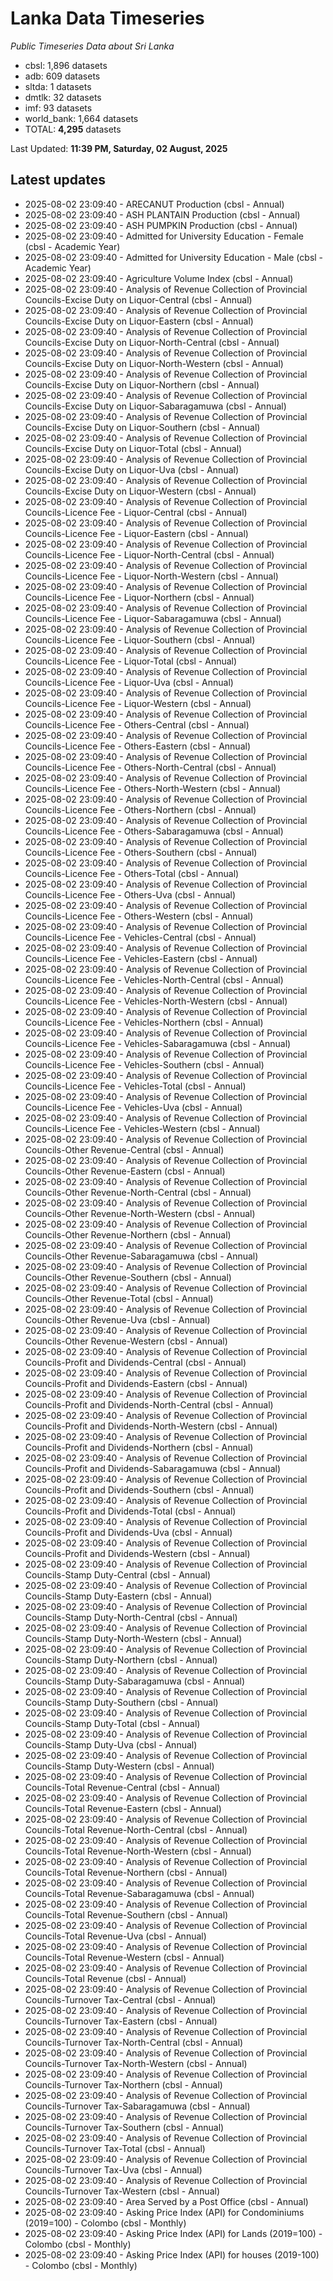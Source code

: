 # Lanka Data Timeseries
*Public Timeseries Data about Sri Lanka*

* cbsl: 1,896 datasets
* adb: 609 datasets
* sltda: 1 datasets
* dmtlk: 32 datasets
* imf: 93 datasets
* world_bank: 1,664 datasets
* TOTAL: **4,295** datasets

Last Updated: **11:39 PM, Saturday, 02 August, 2025**

## Latest updates

* 2025-08-02 23:09:40 - ARECANUT Production (cbsl - Annual)
* 2025-08-02 23:09:40 - ASH PLANTAIN Production (cbsl - Annual)
* 2025-08-02 23:09:40 - ASH PUMPKIN Production (cbsl - Annual)
* 2025-08-02 23:09:40 - Admitted for University Education - Female (cbsl - Academic Year)
* 2025-08-02 23:09:40 - Admitted for University Education - Male (cbsl - Academic Year)
* 2025-08-02 23:09:40 - Agriculture Volume Index (cbsl - Annual)
* 2025-08-02 23:09:40 - Analysis of Revenue Collection of Provincial Councils-Excise Duty on Liquor-Central (cbsl - Annual)
* 2025-08-02 23:09:40 - Analysis of Revenue Collection of Provincial Councils-Excise Duty on Liquor-Eastern (cbsl - Annual)
* 2025-08-02 23:09:40 - Analysis of Revenue Collection of Provincial Councils-Excise Duty on Liquor-North-Central (cbsl - Annual)
* 2025-08-02 23:09:40 - Analysis of Revenue Collection of Provincial Councils-Excise Duty on Liquor-North-Western (cbsl - Annual)
* 2025-08-02 23:09:40 - Analysis of Revenue Collection of Provincial Councils-Excise Duty on Liquor-Northern (cbsl - Annual)
* 2025-08-02 23:09:40 - Analysis of Revenue Collection of Provincial Councils-Excise Duty on Liquor-Sabaragamuwa (cbsl - Annual)
* 2025-08-02 23:09:40 - Analysis of Revenue Collection of Provincial Councils-Excise Duty on Liquor-Southern (cbsl - Annual)
* 2025-08-02 23:09:40 - Analysis of Revenue Collection of Provincial Councils-Excise Duty on Liquor-Total (cbsl - Annual)
* 2025-08-02 23:09:40 - Analysis of Revenue Collection of Provincial Councils-Excise Duty on Liquor-Uva (cbsl - Annual)
* 2025-08-02 23:09:40 - Analysis of Revenue Collection of Provincial Councils-Excise Duty on Liquor-Western (cbsl - Annual)
* 2025-08-02 23:09:40 - Analysis of Revenue Collection of Provincial Councils-Licence Fee - Liquor-Central (cbsl - Annual)
* 2025-08-02 23:09:40 - Analysis of Revenue Collection of Provincial Councils-Licence Fee - Liquor-Eastern (cbsl - Annual)
* 2025-08-02 23:09:40 - Analysis of Revenue Collection of Provincial Councils-Licence Fee - Liquor-North-Central (cbsl - Annual)
* 2025-08-02 23:09:40 - Analysis of Revenue Collection of Provincial Councils-Licence Fee - Liquor-North-Western (cbsl - Annual)
* 2025-08-02 23:09:40 - Analysis of Revenue Collection of Provincial Councils-Licence Fee - Liquor-Northern (cbsl - Annual)
* 2025-08-02 23:09:40 - Analysis of Revenue Collection of Provincial Councils-Licence Fee - Liquor-Sabaragamuwa (cbsl - Annual)
* 2025-08-02 23:09:40 - Analysis of Revenue Collection of Provincial Councils-Licence Fee - Liquor-Southern (cbsl - Annual)
* 2025-08-02 23:09:40 - Analysis of Revenue Collection of Provincial Councils-Licence Fee - Liquor-Total (cbsl - Annual)
* 2025-08-02 23:09:40 - Analysis of Revenue Collection of Provincial Councils-Licence Fee - Liquor-Uva (cbsl - Annual)
* 2025-08-02 23:09:40 - Analysis of Revenue Collection of Provincial Councils-Licence Fee - Liquor-Western (cbsl - Annual)
* 2025-08-02 23:09:40 - Analysis of Revenue Collection of Provincial Councils-Licence Fee - Others-Central (cbsl - Annual)
* 2025-08-02 23:09:40 - Analysis of Revenue Collection of Provincial Councils-Licence Fee - Others-Eastern (cbsl - Annual)
* 2025-08-02 23:09:40 - Analysis of Revenue Collection of Provincial Councils-Licence Fee - Others-North-Central (cbsl - Annual)
* 2025-08-02 23:09:40 - Analysis of Revenue Collection of Provincial Councils-Licence Fee - Others-North-Western (cbsl - Annual)
* 2025-08-02 23:09:40 - Analysis of Revenue Collection of Provincial Councils-Licence Fee - Others-Northern (cbsl - Annual)
* 2025-08-02 23:09:40 - Analysis of Revenue Collection of Provincial Councils-Licence Fee - Others-Sabaragamuwa (cbsl - Annual)
* 2025-08-02 23:09:40 - Analysis of Revenue Collection of Provincial Councils-Licence Fee - Others-Southern (cbsl - Annual)
* 2025-08-02 23:09:40 - Analysis of Revenue Collection of Provincial Councils-Licence Fee - Others-Total (cbsl - Annual)
* 2025-08-02 23:09:40 - Analysis of Revenue Collection of Provincial Councils-Licence Fee - Others-Uva (cbsl - Annual)
* 2025-08-02 23:09:40 - Analysis of Revenue Collection of Provincial Councils-Licence Fee - Others-Western (cbsl - Annual)
* 2025-08-02 23:09:40 - Analysis of Revenue Collection of Provincial Councils-Licence Fee - Vehicles-Central (cbsl - Annual)
* 2025-08-02 23:09:40 - Analysis of Revenue Collection of Provincial Councils-Licence Fee - Vehicles-Eastern (cbsl - Annual)
* 2025-08-02 23:09:40 - Analysis of Revenue Collection of Provincial Councils-Licence Fee - Vehicles-North-Central (cbsl - Annual)
* 2025-08-02 23:09:40 - Analysis of Revenue Collection of Provincial Councils-Licence Fee - Vehicles-North-Western (cbsl - Annual)
* 2025-08-02 23:09:40 - Analysis of Revenue Collection of Provincial Councils-Licence Fee - Vehicles-Northern (cbsl - Annual)
* 2025-08-02 23:09:40 - Analysis of Revenue Collection of Provincial Councils-Licence Fee - Vehicles-Sabaragamuwa (cbsl - Annual)
* 2025-08-02 23:09:40 - Analysis of Revenue Collection of Provincial Councils-Licence Fee - Vehicles-Southern (cbsl - Annual)
* 2025-08-02 23:09:40 - Analysis of Revenue Collection of Provincial Councils-Licence Fee - Vehicles-Total (cbsl - Annual)
* 2025-08-02 23:09:40 - Analysis of Revenue Collection of Provincial Councils-Licence Fee - Vehicles-Uva (cbsl - Annual)
* 2025-08-02 23:09:40 - Analysis of Revenue Collection of Provincial Councils-Licence Fee - Vehicles-Western (cbsl - Annual)
* 2025-08-02 23:09:40 - Analysis of Revenue Collection of Provincial Councils-Other Revenue-Central (cbsl - Annual)
* 2025-08-02 23:09:40 - Analysis of Revenue Collection of Provincial Councils-Other Revenue-Eastern (cbsl - Annual)
* 2025-08-02 23:09:40 - Analysis of Revenue Collection of Provincial Councils-Other Revenue-North-Central (cbsl - Annual)
* 2025-08-02 23:09:40 - Analysis of Revenue Collection of Provincial Councils-Other Revenue-North-Western (cbsl - Annual)
* 2025-08-02 23:09:40 - Analysis of Revenue Collection of Provincial Councils-Other Revenue-Northern (cbsl - Annual)
* 2025-08-02 23:09:40 - Analysis of Revenue Collection of Provincial Councils-Other Revenue-Sabaragamuwa (cbsl - Annual)
* 2025-08-02 23:09:40 - Analysis of Revenue Collection of Provincial Councils-Other Revenue-Southern (cbsl - Annual)
* 2025-08-02 23:09:40 - Analysis of Revenue Collection of Provincial Councils-Other Revenue-Total (cbsl - Annual)
* 2025-08-02 23:09:40 - Analysis of Revenue Collection of Provincial Councils-Other Revenue-Uva (cbsl - Annual)
* 2025-08-02 23:09:40 - Analysis of Revenue Collection of Provincial Councils-Other Revenue-Western (cbsl - Annual)
* 2025-08-02 23:09:40 - Analysis of Revenue Collection of Provincial Councils-Profit and Dividends-Central (cbsl - Annual)
* 2025-08-02 23:09:40 - Analysis of Revenue Collection of Provincial Councils-Profit and Dividends-Eastern (cbsl - Annual)
* 2025-08-02 23:09:40 - Analysis of Revenue Collection of Provincial Councils-Profit and Dividends-North-Central (cbsl - Annual)
* 2025-08-02 23:09:40 - Analysis of Revenue Collection of Provincial Councils-Profit and Dividends-North-Western (cbsl - Annual)
* 2025-08-02 23:09:40 - Analysis of Revenue Collection of Provincial Councils-Profit and Dividends-Northern (cbsl - Annual)
* 2025-08-02 23:09:40 - Analysis of Revenue Collection of Provincial Councils-Profit and Dividends-Sabaragamuwa (cbsl - Annual)
* 2025-08-02 23:09:40 - Analysis of Revenue Collection of Provincial Councils-Profit and Dividends-Southern (cbsl - Annual)
* 2025-08-02 23:09:40 - Analysis of Revenue Collection of Provincial Councils-Profit and Dividends-Total (cbsl - Annual)
* 2025-08-02 23:09:40 - Analysis of Revenue Collection of Provincial Councils-Profit and Dividends-Uva (cbsl - Annual)
* 2025-08-02 23:09:40 - Analysis of Revenue Collection of Provincial Councils-Profit and Dividends-Western (cbsl - Annual)
* 2025-08-02 23:09:40 - Analysis of Revenue Collection of Provincial Councils-Stamp Duty-Central (cbsl - Annual)
* 2025-08-02 23:09:40 - Analysis of Revenue Collection of Provincial Councils-Stamp Duty-Eastern (cbsl - Annual)
* 2025-08-02 23:09:40 - Analysis of Revenue Collection of Provincial Councils-Stamp Duty-North-Central (cbsl - Annual)
* 2025-08-02 23:09:40 - Analysis of Revenue Collection of Provincial Councils-Stamp Duty-North-Western (cbsl - Annual)
* 2025-08-02 23:09:40 - Analysis of Revenue Collection of Provincial Councils-Stamp Duty-Northern (cbsl - Annual)
* 2025-08-02 23:09:40 - Analysis of Revenue Collection of Provincial Councils-Stamp Duty-Sabaragamuwa (cbsl - Annual)
* 2025-08-02 23:09:40 - Analysis of Revenue Collection of Provincial Councils-Stamp Duty-Southern (cbsl - Annual)
* 2025-08-02 23:09:40 - Analysis of Revenue Collection of Provincial Councils-Stamp Duty-Total (cbsl - Annual)
* 2025-08-02 23:09:40 - Analysis of Revenue Collection of Provincial Councils-Stamp Duty-Uva (cbsl - Annual)
* 2025-08-02 23:09:40 - Analysis of Revenue Collection of Provincial Councils-Stamp Duty-Western (cbsl - Annual)
* 2025-08-02 23:09:40 - Analysis of Revenue Collection of Provincial Councils-Total Revenue-Central (cbsl - Annual)
* 2025-08-02 23:09:40 - Analysis of Revenue Collection of Provincial Councils-Total Revenue-Eastern (cbsl - Annual)
* 2025-08-02 23:09:40 - Analysis of Revenue Collection of Provincial Councils-Total Revenue-North-Central (cbsl - Annual)
* 2025-08-02 23:09:40 - Analysis of Revenue Collection of Provincial Councils-Total Revenue-North-Western (cbsl - Annual)
* 2025-08-02 23:09:40 - Analysis of Revenue Collection of Provincial Councils-Total Revenue-Northern (cbsl - Annual)
* 2025-08-02 23:09:40 - Analysis of Revenue Collection of Provincial Councils-Total Revenue-Sabaragamuwa (cbsl - Annual)
* 2025-08-02 23:09:40 - Analysis of Revenue Collection of Provincial Councils-Total Revenue-Southern (cbsl - Annual)
* 2025-08-02 23:09:40 - Analysis of Revenue Collection of Provincial Councils-Total Revenue-Uva (cbsl - Annual)
* 2025-08-02 23:09:40 - Analysis of Revenue Collection of Provincial Councils-Total Revenue-Western (cbsl - Annual)
* 2025-08-02 23:09:40 - Analysis of Revenue Collection of Provincial Councils-Total Revenue (cbsl - Annual)
* 2025-08-02 23:09:40 - Analysis of Revenue Collection of Provincial Councils-Turnover Tax-Central (cbsl - Annual)
* 2025-08-02 23:09:40 - Analysis of Revenue Collection of Provincial Councils-Turnover Tax-Eastern (cbsl - Annual)
* 2025-08-02 23:09:40 - Analysis of Revenue Collection of Provincial Councils-Turnover Tax-North-Central (cbsl - Annual)
* 2025-08-02 23:09:40 - Analysis of Revenue Collection of Provincial Councils-Turnover Tax-North-Western (cbsl - Annual)
* 2025-08-02 23:09:40 - Analysis of Revenue Collection of Provincial Councils-Turnover Tax-Northern (cbsl - Annual)
* 2025-08-02 23:09:40 - Analysis of Revenue Collection of Provincial Councils-Turnover Tax-Sabaragamuwa (cbsl - Annual)
* 2025-08-02 23:09:40 - Analysis of Revenue Collection of Provincial Councils-Turnover Tax-Southern (cbsl - Annual)
* 2025-08-02 23:09:40 - Analysis of Revenue Collection of Provincial Councils-Turnover Tax-Total (cbsl - Annual)
* 2025-08-02 23:09:40 - Analysis of Revenue Collection of Provincial Councils-Turnover Tax-Uva (cbsl - Annual)
* 2025-08-02 23:09:40 - Analysis of Revenue Collection of Provincial Councils-Turnover Tax-Western (cbsl - Annual)
* 2025-08-02 23:09:40 - Area Served by a Post Office (cbsl - Annual)
* 2025-08-02 23:09:40 - Asking Price Index (API) for Condominiums (2019=100) - Colombo (cbsl - Monthly)
* 2025-08-02 23:09:40 - Asking Price Index (API) for Lands (2019=100) - Colombo (cbsl - Monthly)
* 2025-08-02 23:09:40 - Asking Price Index (API) for houses (2019-100) - Colombo (cbsl - Monthly)